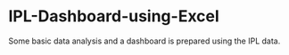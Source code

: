 # IPL-Dashboard-using-Excel

Some basic data analysis and a dashboard is prepared using the IPL data.
